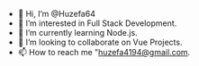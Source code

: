 - 👋 Hi, I’m @Huzefa64
- 👀 I’m interested in Full Stack Development.
- 🌱 I’m currently learning Node.js.
- 💞️ I’m looking to collaborate on Vue Projects.
- 📫 How to reach me "huzefa4194@gmail.com.

<!---
Huzefa64/Huzefa64 is a ✨ special ✨ repository because its `README.md` (this file) appears on your GitHub profile.
You can click the Preview link to take a look at your changes.
--->
